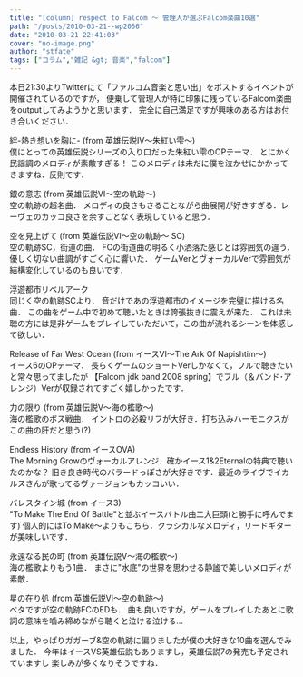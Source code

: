 ```yaml
---
title: "[column] respect to Falcom ～ 管理人が選ぶFalcom楽曲10選"
path: "/posts/2010-03-21--wp2056"
date: "2010-03-21 22:41:03"
cover: "no-image.png"
author: "stfate"
tags: ["コラム","雑記 &gt; 音楽","falcom"]
---
```



本日21:30よりTwitterにて「ファルコム音楽と思い出」をポストするイベントが開催されているのですが，
便乗して管理人が特に印象に残っているFalcom楽曲をoutputしてみようかと思います．
完全に自己満足ですが興味のある方はお付き合いください．

絆-熱き想いを胸に- (from 英雄伝説Ⅳ～朱紅い雫～)<br>
僕にとっての英雄伝説シリーズの入り口だった朱紅い雫のOPテーマ．
とにかく民謡調のメロディが素敵すぎる！
このメロディは未だに僕を泣かせにかかってきますね．反則です．

銀の意志 (from 英雄伝説Ⅵ～空の軌跡～)<br>
空の軌跡の超名曲．
メロディの良さもさることながら曲展開が好きすぎる．レーヴェのカッコ良さを余すことなく表現していると思う．

空を見上げて (from 英雄伝説Ⅵ～空の軌跡～ SC)<br>
空の軌跡SC，街道の曲．
FCの街道曲の明るく小洒落た感じとは雰囲気の違う，優しく切ない曲調がすごく心に響いた．
ゲームVerとヴォーカルVerで雰囲気が結構変化しているのも良いです．

浮遊都市リベルアーク<br>
同じく空の軌跡SCより．
音だけであの浮遊都市のイメージを完璧に描ける名曲．
この曲をゲーム中で初めて聴いたときは誇張抜きに震えが来た．
これは未聴の方には是非ゲームをプレイしていただいて，この曲が流れるシーンを体感して欲しい．

Release of Far West Ocean (from イースⅥ～The Ark Of Napishtim～)<br>
イース6のOPテーマ．
長らくゲームのショートVerしかなくて，フルで聴きたいと常々思ってましたが
【Falcom jdk band 2008 spring】でフル（＆バンド･アレンジ）Verが収録されてすごく嬉しかったです．

力の限り (from 英雄伝説Ⅴ～海の檻歌～)<br>
海の檻歌のボス戦曲．
イントロの必殺リフが大好き．打ち込みハーモニクスがこの曲の肝だと思う(?)

Endless History (from イースOVA)<br>
The Morning Growのヴォーカルアレンジ．確かイース1&2Eternalの特典で聴いたのかな？
旧き良き時代のバラードっぽさが大好きです．最近のライヴでイカルスさんが歌ってるヴァージョンもカッコいい．

バレスタイン城 (from イース3)<br>
"To Make The End Of Battle"と並ぶイースバトル曲二大巨頭(と勝手に呼んでます)
個人的にはTo Make～よりもこちら．クラシカルなメロディ，リードギターが美味しいです．

永遠なる民の町 (from 英雄伝説Ⅴ～海の檻歌～)<br>
海の檻歌よりもう1曲．
まさに"水底"の世界を思わせる静謐で美しいメロディが素敵．

星の在り処 (from 英雄伝説Ⅵ～空の軌跡～)<br>
ベタですが空の軌跡FCのEDも．
曲も良いですが，ゲームをプレイしたあとに歌詞の意味を噛み締めながら聴くと泣ける泣ける…

以上，やっぱりガガーブ&空の軌跡に偏りましたが僕の大好きな10曲を選んでみました．
今年はイースVS英雄伝説もありますし，英雄伝説7の発売も予定されていますし
楽しみが多くなりそうですね．